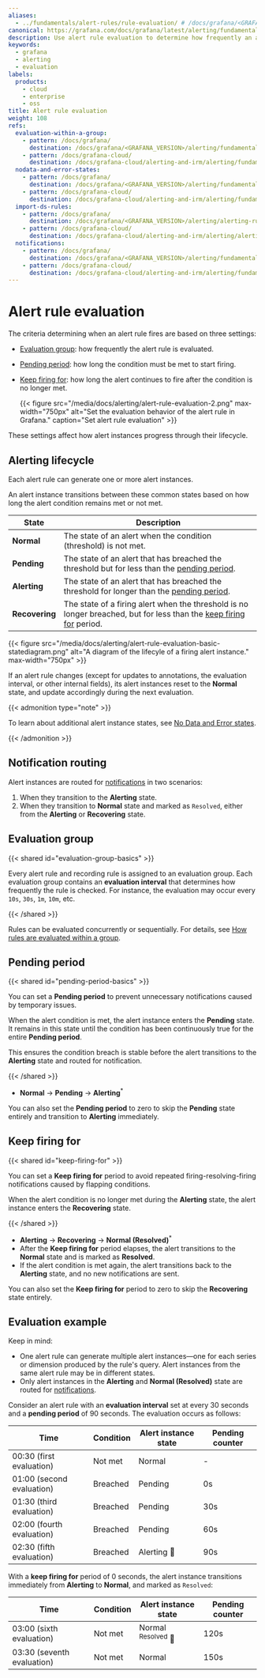 ```yaml
---
aliases:
  - ../fundamentals/alert-rules/rule-evaluation/ # /docs/grafana/<GRAFANA_VERSION>/alerting/fundamentals/alert-rules/rule-evaluation/
canonical: https://grafana.com/docs/grafana/latest/alerting/fundamentals/alert-rule-evaluation/
description: Use alert rule evaluation to determine how frequently an alert rule should be evaluated and how quickly it should change its state
keywords:
  - grafana
  - alerting
  - evaluation
labels:
  products:
    - cloud
    - enterprise
    - oss
title: Alert rule evaluation
weight: 108
refs:
  evaluation-within-a-group:
    - pattern: /docs/grafana/
      destination: /docs/grafana/<GRAFANA_VERSION>/alerting/fundamentals/alert-rule-evaluation/evaluation-within-a-group/
    - pattern: /docs/grafana-cloud/
      destination: /docs/grafana-cloud/alerting-and-irm/alerting/fundamentals/alert-rule-evaluation/evaluation-within-a-group/
  nodata-and-error-states:
    - pattern: /docs/grafana/
      destination: /docs/grafana/<GRAFANA_VERSION>/alerting/fundamentals/alert-rule-evaluation/nodata-and-error-states/
    - pattern: /docs/grafana-cloud/
      destination: /docs/grafana-cloud/alerting-and-irm/alerting/fundamentals/alert-rule-evaluation/nodata-and-error-states/
  import-ds-rules:
    - pattern: /docs/grafana/
      destination: /docs/grafana/<GRAFANA_VERSION>/alerting/alerting-rules/alerting-migration/
    - pattern: /docs/grafana-cloud/
      destination: /docs/grafana-cloud/alerting-and-irm/alerting/alerting-rules/alerting-migration/
  notifications:
    - pattern: /docs/grafana/
      destination: /docs/grafana/<GRAFANA_VERSION>/alerting/fundamentals/notifications/
    - pattern: /docs/grafana-cloud/
      destination: /docs/grafana-cloud/alerting-and-irm/alerting/fundamentals/notifications/
---
```


# Alert rule evaluation

The criteria determining when an alert rule fires are based on three settings:

- [Evaluation group](#evaluation-group): how frequently the alert rule is evaluated.
- [Pending period](#pending-period): how long the condition must be met to start firing.
- [Keep firing for](#pending-period): how long the alert continues to fire after the condition is no longer met.

  {{< figure src="/media/docs/alerting/alert-rule-evaluation-2.png" max-width="750px" alt="Set the evaluation behavior of the alert rule in Grafana." caption="Set alert rule evaluation" >}}

These settings affect how alert instances progress through their lifecycle.

## Alerting lifecycle

Each alert rule can generate one or more alert instances.

An alert instance transitions between these common states based on how long the alert condition remains met or not met.

| State          | Description                                                                                                                             |
| -------------- | --------------------------------------------------------------------------------------------------------------------------------------- |
| **Normal**     | The state of an alert when the condition (threshold) is not met.                                                                        |
| **Pending**    | The state of an alert that has breached the threshold but for less than the [pending period](#pending-period).                          |
| **Alerting**   | The state of an alert that has breached the threshold for longer than the [pending period](#pending-period).                            |
| **Recovering** | The state of a firing alert when the threshold is no longer breached, but for less than the [keep firing for](#keep-firing-for) period. |

{{< figure src="/media/docs/alerting/alert-rule-evaluation-basic-statediagram.png" alt="A diagram of the lifecyle of a firing alert instance." max-width="750px" >}}

If an alert rule changes (except for updates to annotations, the evaluation interval, or other internal fields), its alert instances reset to the **Normal** state, and update accordingly during the next evaluation.

{{< admonition type="note" >}}

To learn about additional alert instance states, see [No Data and Error states](ref:nodata-and-error-states).

{{< /admonition >}}

## Notification routing

Alert instances are routed for [notifications](ref:notifications) in two scenarios:

1. When they transition to the **Alerting** state.
2. When they transition to **Normal** state and marked as `Resolved`, either from the **Alerting** or **Recovering** state.

## Evaluation group

{{< shared id="evaluation-group-basics" >}}

Every alert rule and recording rule is assigned to an evaluation group. Each evaluation group contains an **evaluation interval** that determines how frequently the rule is checked. For instance, the evaluation may occur every `10s`, `30s`, `1m`, `10m`, etc.

{{< /shared >}}

Rules can be evaluated concurrently or sequentially. For details, see [How rules are evaluated within a group](ref:evaluation-within-a-group).

## Pending period

{{< shared id="pending-period-basics" >}}

You can set a **Pending period** to prevent unnecessary notifications caused by temporary issues.

When the alert condition is met, the alert instance enters the **Pending** state. It remains in this state until the condition has been continuously true for the entire **Pending period**.

This ensures the condition breach is stable before the alert transitions to the **Alerting** state and routed for notification.

{{< /shared >}}

- **Normal** -> **Pending** -> **Alerting**<sup>\*</sup>

You can also set the **Pending period** to zero to skip the **Pending** state entirely and transition to **Alerting** immediately.

## Keep firing for

{{< shared id="keep-firing-for" >}}

You can set a **Keep firing for** period to avoid repeated firing-resolving-firing notifications caused by flapping conditions.

When the alert condition is no longer met during the **Alerting** state, the alert instance enters the **Recovering** state.

{{< /shared >}}

- **Alerting** → **Recovering** → **Normal (Resolved)**<sup>\*</sup>
- After the **Keep firing for** period elapses, the alert transitions to the **Normal** state and is marked as **Resolved**.
- If the alert condition is met again, the alert transitions back to the **Alerting** state, and no new notifications are sent.

You can also set the **Keep firing for** period to zero to skip the **Recovering** state entirely.

## Evaluation example

Keep in mind:

- One alert rule can generate multiple alert instances—one for each series or dimension produced by the rule's query. Alert instances from the same alert rule may be in different states.
- Only alert instances in the **Alerting** and **Normal (Resolved)** state are routed for [notifications](ref:notifications).

Consider an alert rule with an **evaluation interval** set at every 30 seconds and a **pending period** of 90 seconds. The evaluation occurs as follows:

| Time                      | Condition | Alert instance state | Pending counter |
| ------------------------- | --------- | -------------------- | --------------- |
| 00:30 (first evaluation)  | Not met   | Normal               | -               |
| 01:00 (second evaluation) | Breached  | Pending              | 0s              |
| 01:30 (third evaluation)  | Breached  | Pending              | 30s             |
| 02:00 (fourth evaluation) | Breached  | Pending              | 60s             |
| 02:30 (fifth evaluation)  | Breached  | Alerting 📩          | 90s             |

With a **keep firing for** period of 0 seconds, the alert instance transitions immediately from **Alerting** to **Normal**, and marked as `Resolved`:

| Time                       | Condition | Alert instance state          | Pending counter |
| -------------------------- | --------- | ----------------------------- | --------------- |
| 03:00 (sixth evaluation)   | Not met   | Normal <sup>Resolved</sup> 📩 | 120s            |
| 03:30 (seventh evaluation) | Not met   | Normal                        | 150s            |
